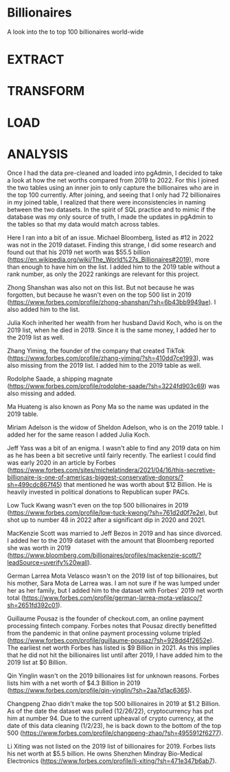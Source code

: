 # Billionaires
A look into the to top 100 billionaires world-wide

# EXTRACT


# TRANSFORM


# LOAD


# ANALYSIS
Once I had the data pre-cleaned and loaded into pgAdmin, I decided to take a look at how the net worths compared from 2019 to 2022.  For this I joined the two tables using an inner join to only capture the billionaires who are in the top 100 currently.  After joining, and seeing that I only had 72 billionaires in my joined table, I realized that there were inconsistencies in naming between the two datasets.  In the spirit of SQL practice and to mimic if the database was my only source of truth, I made the updates in pgAdmin to the tables so that my data would match across tables.

Here I ran into a bit of an issue.  Michael Bloomberg, listed as #12 in 2022 was not in the 2019 dataset.  Finding this strange, I did some research and found out that his 2019 net worth was $55.5 billion (https://en.wikipedia.org/wiki/The_World%27s_Billionaires#2019), more than enough to have him on the list.  I added him to the 2019 table without a rank number, as only the 2022 rankings are relevant for this project.  

Zhong Shanshan was also not on this list.  But not because he was forgotten, but because he wasn't even on the top 500 list in 2019 (https://www.forbes.com/profile/zhong-shanshan/?sh=6b43bb9949ae).  I also added him to the list.

Julia Koch inherited her wealth from her husband David Koch, who is on the 2019 list, when he died in 2019.  Since it is the same money, I added her to the 2019 list as well.

Zhang Yiming, the founder of the company that created TikTok (https://www.forbes.com/profile/zhang-yiming/?sh=410dd7ce1993), was also missing from the 2019 list.  I added him to the 2019 table as well.

Rodolphe Saade, a shipping magnate (https://www.forbes.com/profile/rodolphe-saade/?sh=3224fd903c69) was also missing and added.

Ma Huateng is also known as Pony Ma so the name was updated in the 2019 table.

Miriam Adelson is the widow of Sheldon Adelson, who is on the 2019 table.  I added her for the same reason I added Julia Koch.

Jeff Yass was a bit of an enigma.  I wasn't able to find any 2019 data on him as he has been a bit secretive until fairly recently.  The earliest I could find was early 2020 in an article by Forbes (https://www.forbes.com/sites/michelatindera/2021/04/16/this-secretive-billionaire-is-one-of-americas-biggest-conservative-donors/?sh=499cdc867f45) that mentioned he was worth about $12 Billion.  He is heavily invested in political donations to Republican super PACs. 

Low Tuck Kwang wasn't even on the top 500 billionaires in 2019 (https://www.forbes.com/profile/low-tuck-kwong/?sh=761d2d0f7e2e), but shot up to number 48 in 2022 after a significant dip in 2020 and 2021.

MacKenzie Scott was married to Jeff Bezos in 2019 and has since divorced.  I added her to the 2019 dataset with the amount that Bloomberg reported she was worth in 2019 (https://www.bloomberg.com/billionaires/profiles/mackenzie-scott/?leadSource=uverify%20wall).

German Larrea Mota Velasco wasn't on the 2019 list of top billionaires, but his mother, Sara Mota de Larrea was.  I am not sure if he was lumped under her as her family, but I added him to the dataset with Forbes' 2019 net worth total (https://www.forbes.com/profile/german-larrea-mota-velasco/?sh=2651fd392c01).

Guillaume Pousaz is the founder of checkout.com, an online payment processing fintech company.  Forbes notes that Pousaz directly benefitted from the pandemic in that online payment processing volume tripled (https://www.forbes.com/profile/guillaume-pousaz/?sh=928dd4f2652e).  The earliest net worth Forbes has listed is $9 Billion in 2021.  As this implies that he did not hit the billionaires list until after 2019, I have added him to the 2019 list at $0 Billion.

Qin Yinglin wasn't on the 2019 billionaires list for unknown reasons.  Forbes lists him with a net worth of $4.3 Billion in 2019 (https://www.forbes.com/profile/qin-yinglin/?sh=2aa7d1ac6365).

Changpeng Zhao didn't make the top 500 billionaires in 2019 at $1.2 Billion.  As of the date the dataset was pulled (12/26/22), cryptocurrency has put him at number 94.  Due to the current upheaval of crypto currency, at the date of this data cleaning (1/2/23), he is back down to the bottom of the top 500 (https://www.forbes.com/profile/changpeng-zhao/?sh=4955912f6277).

Li Xiting was not listed on the 2019 list of billionaires for 2019.  Forbes lists his net worth at $5.5 billion. He owns Shenzhen Mindray Bio-Medical Electronics (https://www.forbes.com/profile/li-xiting/?sh=471e347b6ab7).

